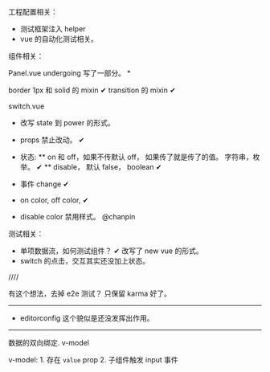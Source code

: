 

工程配置相关：
* 测试框架注入 helper
* vue 的自动化测试相关。




组件相关：

Panel.vue  undergoing    写了一部分。
* 

border 1px 和 solid 的 mixin    ✔
transition 的 mixin         ✔


switch.vue

* 改写 state 到 power 的形式。
* props 禁止改动。            ✔
* 状态:
** on 和 off，如果不传默认 off， 如果传了就是传了的值。  字符串，枚举。 ✔
** disable， 默认 false， boolean  ✔

* 事件  change   ✔
* on color, off color,  ✔
* disable color  禁用样式。    @chanpin

测试相关：
* 单项数据流，如何测试组件？      ✔  改写了 new vue 的形式。
* switch 的点击，交互其实还没加上状态。

////

有这个想法，去掉 e2e 测试？ 只保留 karma 好了。

-----

* editorconfig 这个貌似是还没发挥出作用。

----

数据的双向绑定.  v-model

v-model: 1. 存在 `value` prop  2. 子组件触发 input 事件